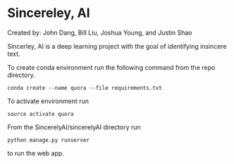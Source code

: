 # Sincereley, AI

Created by:  John Dang, Bill Liu, Joshua Young, and Justin Shao

Sincerley, AI is a deep learning project with the goal of identifying insincere text.

To create conda environment run the following command from the repo directory.

`conda create --name quora --file requirements.txt`

To activate environment run 

`source activate quora`

From the SincerelyAI/sincerelyAI directory run

`python manage.py runserver`

to run the web app.
